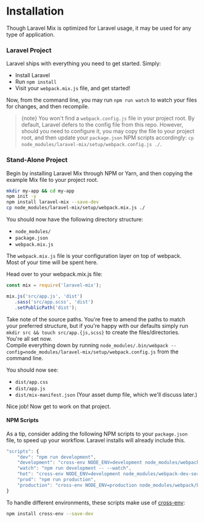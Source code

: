 # Installation

Though Laravel Mix is optimized for Laravel usage, it may be used for any type of application.

### Laravel Project

Laravel ships with everything you need to get started. Simply:

-   Install Laravel
-   Run `npm install`
-   Visit your `webpack.mix.js` file, and get started!

Now, from the command line, you may run `npm run watch` to watch your files for changes, and then recompile.

> {note} You won't find a `webpack.config.js` file in your project root. By default, Laravel defers to the config file from this repo. However, should you need to configure it, you may copy the file to your project root, and then update your `package.json` NPM scripts accordingly: `cp node_modules/laravel-mix/setup/webpack.config.js ./`.

### Stand-Alone Project

Begin by installing Laravel Mix through NPM or Yarn, and then copying the example Mix file to your project root.

```bash
mkdir my-app && cd my-app
npm init -y
npm install laravel-mix --save-dev
cp node_modules/laravel-mix/setup/webpack.mix.js ./
```

You should now have the following directory structure:

-   `node_modules/`
-   `package.json`
-   `webpack.mix.js`

The `webpack.mix.js` file is your configuration layer on top of webpack.  
Most of your time will be spent here.

Head over to your webpack.mix.js file:

```js
const mix = require('laravel-mix');

mix.js('src/app.js', 'dist')
   .sass('src/app.scss', 'dist')
   .setPublicPath('dist');
```

Take note of the source paths. You're free to amend the paths to match your preferred structure, but if you're happy with our defaults simply run `mkdir src && touch src/app.{js,scss}` to create the files/directories.  
You're all set now.  
Compile everything down by running `node_modules/.bin/webpack --config=node_modules/laravel-mix/setup/webpack.config.js` from the command line.

You should now see:

-   `dist/app.css`
-   `dist/app.js`
-   `dist/mix-manifest.json` (Your asset dump file, which we'll discuss later.)

Nice job! Now get to work on that project.

#### NPM Scripts

As a tip, consider adding the following NPM scripts to your `package.json` file, to speed up your workflow. Laravel installs will already include this.

```js
"scripts": {
    "dev": "npm run development",
    "development": "cross-env NODE_ENV=development node_modules/webpack/bin/webpack.js --progress --hide-modules --config=node_modules/laravel-mix/setup/webpack.config.js",
    "watch": "npm run development -- --watch",
    "hot": "cross-env NODE_ENV=development node_modules/webpack-dev-server/bin/webpack-dev-server.js --inline --hot --config=node_modules/laravel-mix/setup/webpack.config.js",
    "prod": "npm run production",
    "production": "cross-env NODE_ENV=production node_modules/webpack/bin/webpack.js --no-progress --hide-modules --config=node_modules/laravel-mix/setup/webpack.config.js"
}
```

To handle different environments, these scripts make use of [cross-env](https://www.npmjs.com/package/cross-env):

```bash
npm install cross-env --save-dev
```
